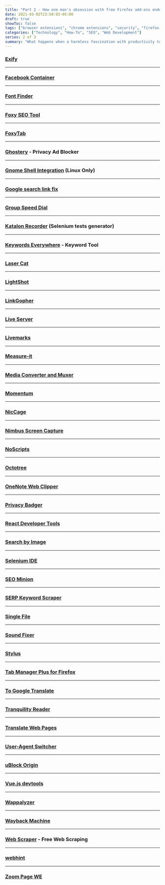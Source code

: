 ```yaml
---
title: "Part 2 - How one man's obsession with free Firefox add-ons ended in tragedy."
date: 2021-03-02T23:58:03-05:00
draft: true
showToc: false
tags: ["browser extensions", "chrome extensions", "security", "firefox add-ons", "firefox add-ons", "browser plugins", "how-to", "ad-blocker", "password manager", "last pass", "dark mode", "dark reader", "axe", "dev tools", "web development", "web design", "download from browser", "seo", "keyword research tool", "keywords", "affiliate marketing", "affiliate partners"]
categories: ["Technology", "How-To", "SEO", "Web Development"]
series: 2 of 3
summary: "What happens when a harmless fascination with productivity tools turns into a deadly obsession."
---
```


### [Exify]()

---

### [Facebook Container]()


---

### [Font Finder]()


---

### [Foxy SEO Tool]()


---

### [FoxyTab]()


---

### [Ghostery]() - Privacy Ad Blocker


---

### [Gnome Shell Integration]() (Linux Only)


---

### [Google search link fix]()


---

### [Group Speed Dial]()


---

### [Katalon Recorder]() (Selenium tests generator)


---

### [Keywords Everywhere]() - Keyword Tool


---

### [Laser Cat]()


---

### [LightShot]()


---

### [LinkGopher]()


---

### [Live Server]()


---

### [Livemarks]()


---

### [Measure-it]()


---

### [Media Converter and Muxer]()


---

### [Momentum]()


---

### [NicCage]()


---

### [Nimbus Screen Capture]()


---

### [NoScripts]()



---

### [Octotree]()


---

### [OneNote Web Clipper]()


---

### [Privacy Badger]()


---

### [React Developer Tools]()


---

### [Search by Image]()


---

### [Selenium IDE]()


---

### [SEO Minion]()


---

### [SERP Keyword Scraper]()


---

### [Single File]()


---

### [Sound Fixer]()


---

### [Stylus]()


---

### [Tab Manager Plus for Firefox]()


---


### [To Google Translate]()


---

### [Tranquility Reader]()


---

### [Translate Web Pages]()


---

### [User-Agent Switcher]()


---


### [uBlock Origin]()


---


### [Vue.js devtools]()


---

### [Wappalyzer]()

---

### [Wayback Machine]()


---

### [Web Scraper]() - Free Web Scraping


---

### [webhint]()


---

### [Zoom Page WE]()

